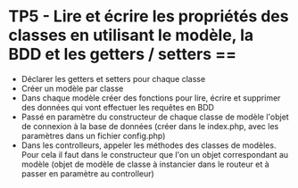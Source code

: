 # TP5 - Lire et écrire les propriétés des classes en utilisant le modèle, la BDD et les getters / setters ==



- Déclarer les getters et setters pour chaque classe 
- Créer un modèle par classe
- Dans chaque modèle créer des fonctions pour lire, écrire et supprimer des données
qui vont effectuer les requêtes en BDD
- Passé en paramètre du constructeur de chaque classe de modèle l'objet de connexion 
à la base de données (créer dans le index.php, avec les paramètres dans un fichier
config.php)
- Dans les controlleurs, appeler les méthodes des classes de modèles. Pour cela
il faut dans le constructeur que l'on un objet correspondant au modèle (objet de modèle
de classe à instancier dans le routeur et à passer en paramètre au controlleur)
